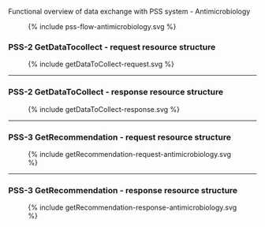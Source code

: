 
Functional overview of data exchange with PSS system - Antimicrobiology
<figure>
  {% include pss-flow-antimicrobiology.svg %}
</figure>


### PSS-2 GetDataTocollect - request resource structure
<figure>
  {% include getDataToCollect-request.svg %}
</figure>

<hr/>

### PSS-2 GetDataToCollect - response resource structure
<figure>
  {% include getDataToCollect-response.svg %}
</figure>
<hr/>

### PSS-3 GetRecommendation - request resource structure
<figure>
  {% include getRecommendation-request-antimicrobiology.svg %}
</figure>
<hr/>

### PSS-3 GetRecommendation - response resource structure
<figure>
  {% include getRecommendation-response-antimicrobiology.svg %}
</figure>


